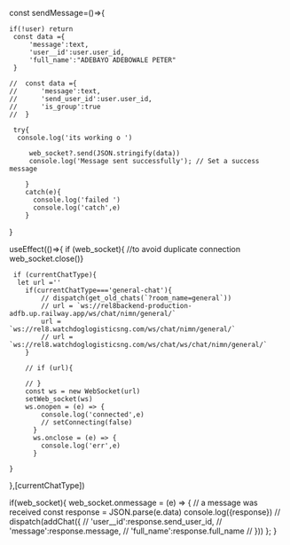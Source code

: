   const sendMessage=()=>{
  
    if(!user) return 
     const data ={
         'message':text,
         'user__id':user.user_id,
         'full_name':"ADEBAYO ADEBOWALE PETER"
     }
     
    //  const data ={
    //      'message':text,
    //      'send_user_id':user.user_id,
    //      'is_group':true
    //  }
     
     try{
      console.log('its working o ')
     
         web_socket?.send(JSON.stringify(data))
         console.log('Message sent successfully'); // Set a success message
  
        }
        catch(e){
          console.log('failed ')
          console.log('catch',e)
        }

        

 }

 useEffect(()=>{
   if (web_socket){
     //to avoid duplicate connection
     web_socket.close()}
     
     if (currentChatType){
      let url =''
        if(currentChatType==='general-chat'){
            // dispatch(get_old_chats(`?room_name=general`))
            // url = `ws://rel8backend-production-adfb.up.railway.app/ws/chat/nimn/general/`
            url = `ws://rel8.watchdoglogisticsng.com/ws/chat/nimn/general/`
            // url = `ws://rel8.watchdoglogisticsng.com/ws/chat/ws/chat/nimn/general/`
        }
        
        // if (url){
          
        // }
        const ws = new WebSocket(url)
        setWeb_socket(ws)
        ws.onopen = (e) => {
            console.log('connected',e)
            // setConnecting(false)
          }
          ws.onclose = (e) => {
            console.log('err',e)
          }

    }
},[currentChatType])

if(web_socket){
    web_socket.onmessage = (e) => {
        // a message was received
        const response = JSON.parse(e.data)
        console.log({response})
        // dispatch(addChat({
        //     'user__id':response.send_user_id,
        //     'message':response.message,
        //     'full_name':response.full_name
        // }))
      };
}
